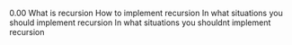 0.00 What is recursion How to implement recursion In what situations you should implement recursion In what situations you shouldnt implement recursion